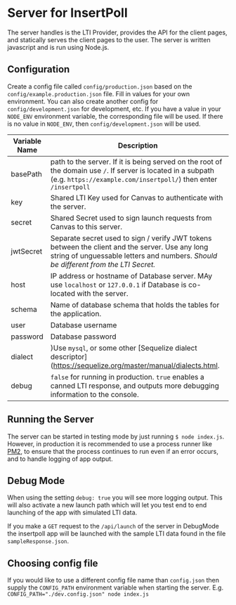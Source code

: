 # Server for InsertPoll

The server handles is the LTI Provider, provides the API for the client pages, and statically serves the client pages to the user. The server is written javascript and is run using Node.js.

## Configuration

Create a config file called `config/production.json` based on the `config/example.production.json` file. Fill in values for your own environment. You can also create another config for `config/development.json` for development, etc. If you have a value in your `NODE_ENV` environment variable, the corresponding file will be used. If there is no value in `NODE_ENV`, then `config/development.json` will be used.

| Variable Name | Description                                                                                                                                                                            |
| ------------- | -------------------------------------------------------------------------------------------------------------------------------------------------------------------------------------- |
| basePath      | path to the server. If it is being served on the root of the domain use `/`. If server is located in a subpath (e.g. `https://example.com/insertpoll/`) then enter `/insertpoll`       |
| key           | Shared LTI Key used for Canvas to authenticate with the server.                                                                                                                        |
| secret        | Shared Secret used to sign launch requests from Canvas to this server.                                                                                                                 |
| jwtSecret     | Separate secret used to sign / verify JWT tokens between the client and the server. Use any long string of unguessable letters and numbers. _Should be different from the LTI Secret._ |
| host          | IP address or hostname of Database server. MAy use `localhost` or `127.0.0.1` if Database is co-located with the server.                                                               |
| schema        | Name of database schema that holds the tables for the application.                                                                                                                     |
| user          | Database username                                                                                                                                                                      |
| password      | Database password                                                                                                                                                                      |
| dialect       | )Use `mysql`, or some other [Sequelize dialect descriptor](https://sequelize.org/master/manual/dialects.html.                                                                          |
| debug         | `false` for running in production. `true` enables a canned LTI response, and outputs more debugging information to the console.                                                        |

## Running the Server

The server can be started in testing mode by just running `$ node index.js`. However, in production it is recommended to use a process runner like [PM2](http://pm2.keymetrics.io/), to ensure that the process continues to run even if an error occurs, and to handle logging of app output.

## Debug Mode

When using the setting `debug: true` you will see more logging output. This will also activate a new launch path which will let you test end to end launching of the app with simulated LTI data.

If you make a `GET` request to the `/api/launch` of the server in DebugMode the insertpoll app will be launched with the sample LTI data found in the file `sampleResponse.json`.

## Choosing config file

If you would like to use a different config file name than `config.json` then supply the `CONFIG_PATH` environment variable when starting the server. E.g. `CONFIG_PATH="./dev.config.json" node index.js`
